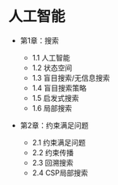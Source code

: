 # 人工智能

- 第1章：搜索
    - 1.1 人工智能
	- 1.2 状态空间
	- 1.3 盲目搜索/无信息搜索
	- 1.4 盲目搜索策略
	- 1.5 启发式搜索
	- 1.6 局部搜索

- 第2章：约束满足问题
    - 2.1 约束满足问题
	- 2.2 约束传播
	- 2.3 回溯搜索
	- 2.4 CSP局部搜索